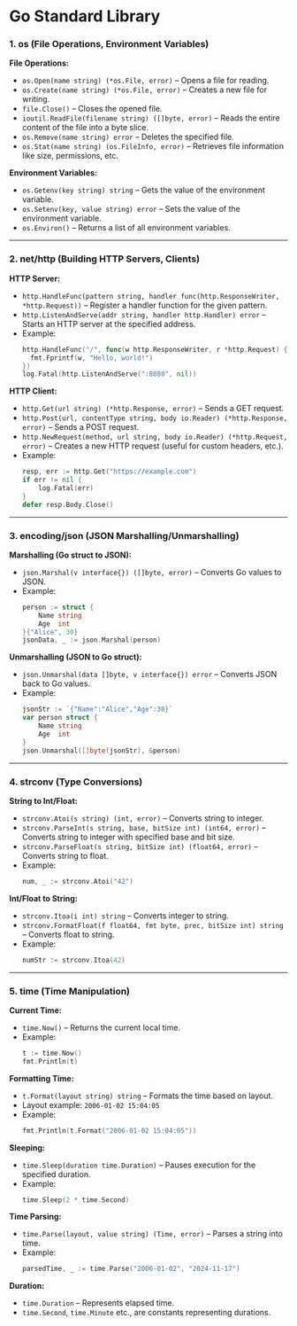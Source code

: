 # Go Standard Library

### **1. os (File Operations, Environment Variables)**

**File Operations:**

- `os.Open(name string) (*os.File, error)` – Opens a file for reading.
- `os.Create(name string) (*os.File, error)` – Creates a new file for writing.
- `file.Close()` – Closes the opened file.
- `ioutil.ReadFile(filename string) ([]byte, error)` – Reads the entire content of the file into a byte slice.
- `os.Remove(name string) error` – Deletes the specified file.
- `os.Stat(name string) (os.FileInfo, error)` – Retrieves file information like size, permissions, etc.

**Environment Variables:**

- `os.Getenv(key string) string` – Gets the value of the environment variable.
- `os.Setenv(key, value string) error` – Sets the value of the environment variable.
- `os.Environ()` – Returns a list of all environment variables.

---

### **2. net/http (Building HTTP Servers, Clients)**

**HTTP Server:**

- `http.HandleFunc(pattern string, handler func(http.ResponseWriter, *http.Request))` – Register a handler function for the given pattern.
- `http.ListenAndServe(addr string, handler http.Handler) error` – Starts an HTTP server at the specified address.
- Example:
  ```go
  http.HandleFunc("/", func(w http.ResponseWriter, r *http.Request) {
    fmt.Fprintf(w, "Hello, world!")
  })
  log.Fatal(http.ListenAndServe(":8080", nil))
  ```

**HTTP Client:**

- `http.Get(url string) (*http.Response, error)` – Sends a GET request.
- `http.Post(url, contentType string, body io.Reader) (*http.Response, error)` – Sends a POST request.
- `http.NewRequest(method, url string, body io.Reader) (*http.Request, error)` – Creates a new HTTP request (useful for custom headers, etc.).
- Example:
  ```go
  resp, err := http.Get("https://example.com")
  if err != nil {
      log.Fatal(err)
  }
  defer resp.Body.Close()
  ```

---

### **3. encoding/json (JSON Marshalling/Unmarshalling)**

**Marshalling (Go struct to JSON):**

- `json.Marshal(v interface{}) ([]byte, error)` – Converts Go values to JSON.
- Example:
  ```go
  person := struct {
      Name string
      Age  int
  }{"Alice", 30}
  jsonData, _ := json.Marshal(person)
  ```

**Unmarshalling (JSON to Go struct):**

- `json.Unmarshal(data []byte, v interface{}) error` – Converts JSON back to Go values.
- Example:
  ```go
  jsonStr := `{"Name":"Alice","Age":30}`
  var person struct {
      Name string
      Age  int
  }
  json.Unmarshal([]byte(jsonStr), &person)
  ```

---

### **4. strconv (Type Conversions)**

**String to Int/Float:**

- `strconv.Atoi(s string) (int, error)` – Converts string to integer.
- `strconv.ParseInt(s string, base, bitSize int) (int64, error)` – Converts string to integer with specified base and bit size.
- `strconv.ParseFloat(s string, bitSize int) (float64, error)` – Converts string to float.
- Example:
  ```go
  num, _ := strconv.Atoi("42")
  ```

**Int/Float to String:**

- `strconv.Itoa(i int) string` – Converts integer to string.
- `strconv.FormatFloat(f float64, fmt byte, prec, bitSize int) string` – Converts float to string.
- Example:
  ```go
  numStr := strconv.Itoa(42)
  ```

---

### **5. time (Time Manipulation)**

**Current Time:**

- `time.Now()` – Returns the current local time.
- Example:
  ```go
  t := time.Now()
  fmt.Println(t)
  ```

**Formatting Time:**

- `t.Format(layout string) string` – Formats the time based on layout.
- Layout example: `2006-01-02 15:04:05`
- Example:
  ```go
  fmt.Println(t.Format("2006-01-02 15:04:05"))
  ```

**Sleeping:**

- `time.Sleep(duration time.Duration)` – Pauses execution for the specified duration.
- Example:
  ```go
  time.Sleep(2 * time.Second)
  ```

**Time Parsing:**

- `time.Parse(layout, value string) (Time, error)` – Parses a string into time.
- Example:
  ```go
  parsedTime, _ := time.Parse("2006-01-02", "2024-11-17")
  ```

**Duration:**

- `time.Duration` – Represents elapsed time.
- `time.Second`, `time.Minute` etc., are constants representing durations.
